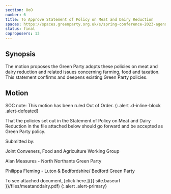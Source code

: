 ```yaml
---
section: OoO
number: 6
title: To Approve Statement of Policy on Meat and Dairy Reduction
spaces: https://spaces.greenparty.org.uk/s/spring-conference-2023-agenda-forum/?contentId=118535
status: final
coproposers: 13
---
```

## Synopsis
The motion proposes the Green Party adopts these policies on meat and dairy reduction and related issues concerning farming, food and taxation.  This statement confirms and deepens existing Green Party policies.

## Motion
SOC note: This motion has been ruled Out of Order.
{:.alert .d-inline-block .alert-defeated}

That the policies set out in the Statement of Policy on Meat and Dairy Reduction in the file attached below should go forward and be accepted as Green Party policy.

Submitted by:

Joint Conveners, Food and Agriculture Working Group

Alan Measures - North Northants Green Party

Philippa Fleming - Luton & Bedfordshire/ Bedford Green Party

To see attached document, [click here.]({{ site.baseurl }}/files/meatanddairy.pdf)
{:.alert .alert-primary}
